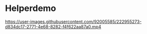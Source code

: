 # Helperdemo

https://user-images.githubusercontent.com/92005585/222955273-d834dc17-2771-4e68-8282-f4f622aa87a0.mp4

